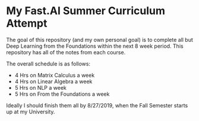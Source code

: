 # My Fast.AI Summer Curriculum Attempt

The goal of this repository (and my own personal goal) is to complete all but Deep Learning 
from the Foundations within the next 8 week period. This repository has all of the notes from each course.

The overall schedule is as follows:

* 4 Hrs on Matrix Calculus a week
* 4 Hrs on Linear Algebra a week
* 5 Hrs on NLP a week
* 5 Hrs on From the Foundations a week

Ideally I should finish them all by 8/27/2019, when the Fall Semester starts up at my University.

